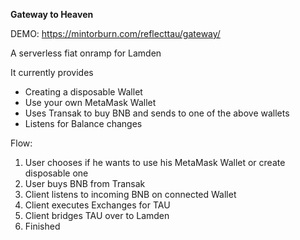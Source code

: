 **Gateway to Heaven**

DEMO: https://mintorburn.com/reflecttau/gateway/

A serverless fiat onramp for Lamden

It currently provides
- Creating a disposable Wallet
- Use your own MetaMask Wallet
- Uses Transak to buy BNB and sends to one of the above wallets
- Listens for Balance changes

Flow:
1. User chooses if he wants to use his MetaMask Wallet or create disposable one
2. User buys BNB from Transak
3. Client listens to incoming BNB on connected Wallet
4. Client executes Exchanges for TAU
5. Client bridges TAU over to Lamden
6. Finished